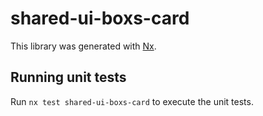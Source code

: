 # shared-ui-boxs-card

This library was generated with [Nx](https://nx.dev).

## Running unit tests

Run `nx test shared-ui-boxs-card` to execute the unit tests.
